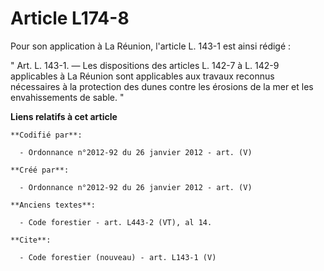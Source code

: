 # Article L174-8

Pour son application à La Réunion, l'article L. 143-1 est ainsi rédigé : 

" Art. L. 143-1. ― Les dispositions des articles L. 142-7 à L. 142-9 applicables à La Réunion sont applicables aux travaux
reconnus nécessaires à la protection des dunes contre les érosions de la mer et les envahissements de sable. "

**Liens relatifs à cet article**

	**Codifié par**:

	  - Ordonnance n°2012-92 du 26 janvier 2012 - art. (V)

	**Créé par**:

	  - Ordonnance n°2012-92 du 26 janvier 2012 - art. (V)

	**Anciens textes**:

	  - Code forestier - art. L443-2 (VT), al 14.

	**Cite**:

	  - Code forestier (nouveau) - art. L143-1 (V)
